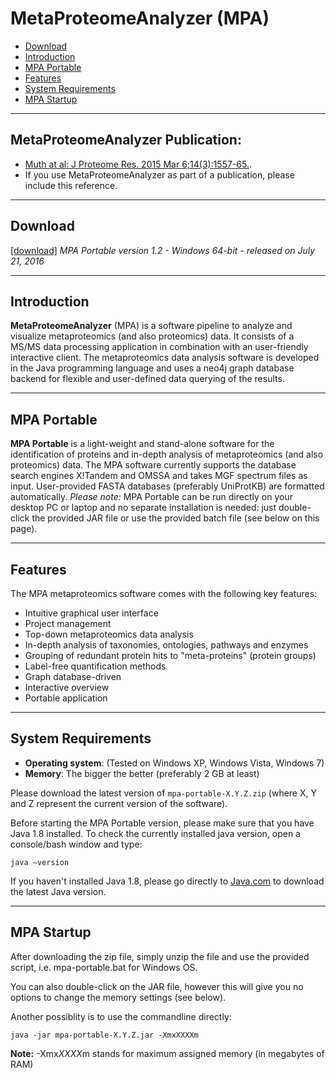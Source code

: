 # MetaProteomeAnalyzer (MPA) #

  * [Download](#download)
  * [Introduction](#introduction)
  * [MPA Portable](#mpa-portable)
  * [Features](#features)
  * [System Requirements](#system-requirements)
  * [MPA Startup](#mpa-startup)

---

## MetaProteomeAnalyzer Publication:
  * [Muth at al: J Proteome Res. 2015 Mar 6;14(3):1557-65.](http://www.ncbi.nlm.nih.gov/pubmed/25660940).
  * If you use MetaProteomeAnalyzer as part of a publication, please include this reference.

---

## Download ##

[[download]](http://svn.mpi-magdeburg.mpg.de/MetaProteomeAnalyzer/Download/mpa-portable-1.2.zip)  *MPA Portable version 1.2 - Windows 64-bit - released on July 21, 2016*

---

## Introduction ##

**MetaProteomeAnalyzer** (MPA) is a software pipeline to analyze and visualize metaproteomics (and also proteomics) data. It consists of a MS/MS data processing application in combination with an user-friendly interactive client. 
The metaproteomics data analysis software is developed in the Java programming language and uses a neo4j graph database backend for flexible and user-defined data querying of the results.

---

## MPA Portable ##

**MPA Portable** is a light-weight and stand-alone software for the identification of proteins and in-depth analysis of metaproteomics (and also proteomics) data. The MPA software currently supports the database search engines X!Tandem and OMSSA and takes MGF spectrum files as input. User-provided FASTA databases (preferably UniProtKB) are formatted automatically.
*Please note:* MPA Portable can be run directly on your desktop PC or laptop and no separate installation is needed: just double-click the provided JAR file or use the provided batch file (see below on this page).

---

## Features ##

The MPA metaproteomics software comes with the following key features:
  * Intuitive graphical user interface
  * Project management
  * Top-down metaproteomics data analysis
  * In-depth analysis of taxonomies, ontologies, pathways and enzymes
  * Grouping of redundant protein hits to "meta-proteins" (protein groups)
  * Label-free quantification methods
  * Graph database-driven
  * Interactive overview 
  * Portable application 

---

## System Requirements ##
  * **Operating system**: (Tested on Windows XP, Windows Vista, Windows 7)
  * **Memory**: The bigger the better (preferably 2 GB at least)

Please download the latest version of `mpa-portable-X.Y.Z.zip` (where X, Y and Z represent the current version of the software).

Before starting the MPA Portable version, please make sure that you have Java 1.8 installed. To check the currently installed java version, open a console/bash window and type:
```
java –version
```

If you haven't installed Java 1.8, please go directly to
[Java.com](http://www.java.com/download/) to download the latest Java version.

---

## MPA Startup ##
After downloading the zip file, simply unzip the file and use the provided script, i.e. mpa-portable.bat for Windows OS.

You can also double-click on the JAR file, however this will give you no options to change the memory settings (see below).

Another possiblity is to use the commandline directly:
```
java -jar mpa-portable-X.Y.Z.jar -XmxXXXXm 
```
**Note:** -Xmx*XXXX*m stands for maximum assigned memory (in megabytes of RAM)

